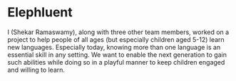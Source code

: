 # Elephluent 

I (Shekar Ramaswamy), along with three other team members, worked on a project to help people of all ages (but especially children aged 5-12) learn new languages. Especially today, knowing more than one language is an essential skill in any setting. We want to enable the next generation to gain such abilities while doing so in a playful manner to keep children engaged and willing to learn. 
